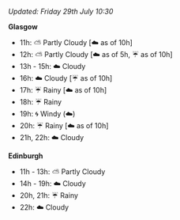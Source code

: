 *Updated: Friday 29th July 10:30*

**Glasgow**

* 11h: :partly_sunny: Partly Cloudy [:cloud: as of 10h]
* 12h: :partly_sunny: Partly Cloudy [:cloud: as of 5h, :umbrella: as of 10h]
* 13h - 15h: :cloud: Cloudy
* 16h: :cloud: Cloudy [:umbrella: as of 10h]
* 17h: :umbrella: Rainy [:cloud: as of 10h]
* 18h: :umbrella: Rainy
* 19h: :cyclone: Windy (:cloud:)
* 20h: :umbrella: Rainy [:cloud: as of 10h]
* 21h, 22h: :cloud: Cloudy

**Edinburgh**

* 11h - 13h: :partly_sunny: Partly Cloudy
* 14h - 19h: :cloud: Cloudy
* 20h, 21h: :umbrella: Rainy
* 22h: :cloud: Cloudy
